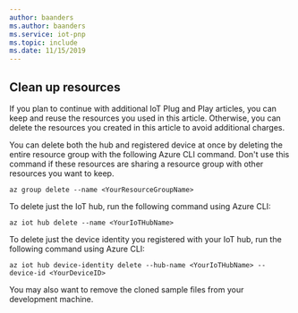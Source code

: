```yaml
---
author: baanders
ms.author: baanders
ms.service: iot-pnp
ms.topic: include
ms.date: 11/15/2019
---
```


## Clean up resources

If you plan to continue with additional IoT Plug and Play articles, you can keep and reuse the resources you used in this article. Otherwise, you can delete the resources you created in this article to avoid additional charges.

You can delete both the hub and registered device at once by deleting the entire resource group with the following Azure CLI command. Don't use this command if these resources are sharing a resource group with other resources you want to keep.

```azurecli-interactive
az group delete --name <YourResourceGroupName>
```

To delete just the IoT hub, run the following command using Azure CLI:

```azurecli-interactive
az iot hub delete --name <YourIoTHubName>
```

To delete just the device identity you registered with your IoT hub, run the following command using Azure CLI:

```azurecli-interactive
az iot hub device-identity delete --hub-name <YourIoTHubName> --device-id <YourDeviceID>
```

You may also want to remove the cloned sample files from your development machine.

